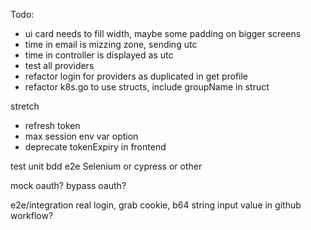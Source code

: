 Todo:
- ui card needs to fill width, maybe some padding on bigger screens
- time in email is mizzing zone, sending utc
- time in controller is displayed as utc
- test all providers
- refactor login for providers as duplicated in get profile
- refactor k8s.go to use structs, include groupName in struct

stretch
- refresh token
- max session env var option
- deprecate tokenExpiry in frontend

test
  unit
  bdd
  e2e Selenium or cypress or other

  mock oauth?
  bypass oauth?

  e2e/integration 
  real login, grab cookie, b64 string input value in github workflow?
